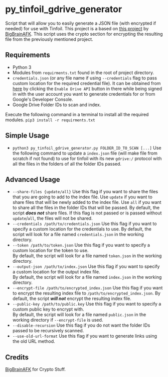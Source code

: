 # py_tinfoil_gdrive_generator
Script that will allow you to easily generate a JSON file (with encrypted if needed) for use with Tinfoil.
This project is a based on [this project](https://github.com/BigBrainAFK/tinfoil_gdrive_generator/) by [BigBrainAFK](https://github.com/BigBrainAFK/). This script uses the crypto section for encrypting the resulting file from the previously mentioned project.

## Requirements

- Python 3
- Modules from `requirments.txt` found in the root of project directory.
- `credentials.json` (or any file name if using `--credentials` flag to pass custom location for the required credential file). It can be obtained from [here](https://developers.google.com/drive/api/v3/quickstart/python)  by clicking the `Enable Drive API` button in there while being signed in with the user account you want to generate credentials for or from Google's Developer Console.
- Google Drive Folder IDs to scan and index.

Execute the following command in a terminal to install all the required modules.
`pip3 install -r requirments.txt`

## Simple Usage

- `python3 py_tinfoil_gdrive_generator.py FOLDER_ID_TO_SCAN [...]`
Use the following command to update a `index.json` file (will make file from scratch if not found) to use for tinfoil with its new `gdrive:/` protocol with all the files in the folders of all the folder IDs passed.

## Advanced Usage

- `--share-files {update/all}`
Use this flag if you want to share the files that you are going to add to the index file.
Use `update` if you want to share files that will be newly added to the index file.
Use `all` if you want to share all the files in the folder IDs that will be passed.
By default, the script ***does not*** share files. If this flag is not passed or is passed without `update`/`all`, the files will not be shared.
- `--credentials /path/to/credentials.json`
Use this flag if you want to specify a custom location for the credentials to use.
By default, the script will look for a file named `credentials.json` in the working directory.
- `--token /path/to/token.json`
Use this flag if you want to specify a custom location for the token to use.  
By default, the script will look for a file named `token.json` in the working directory.
- `--output-json /path/to/index.json`
Use this flag if you want to specify a custom location for the output index file.  
By default, the script will look for a file named `index.json` in the working directory.
- `--encrypt-file /path/to/encrypted_index.json`
Use this flag if you want to encrypt the resulting index file to `/path/to/encrypted_index.json`.
By default, the script ***will not*** encrypt the resulting index file.
- `--public-key /path/to/public.key`
Use this flag if you want to specify a custom public key to encrypt with.  
By default, the script will look for a file named `public.json` in the working directory if `--encrypt-file` is used.
- `--disable-recursion`
Use this flag if you do not want the folder IDs passed to be recursively scanned.
- `--use-old-url-format`
Use this flag if you want to generate links using the old URL method.
## Credits
[BigBrainAFK](https://github.com/BigBrainAFK/) for Crypto Stuff.